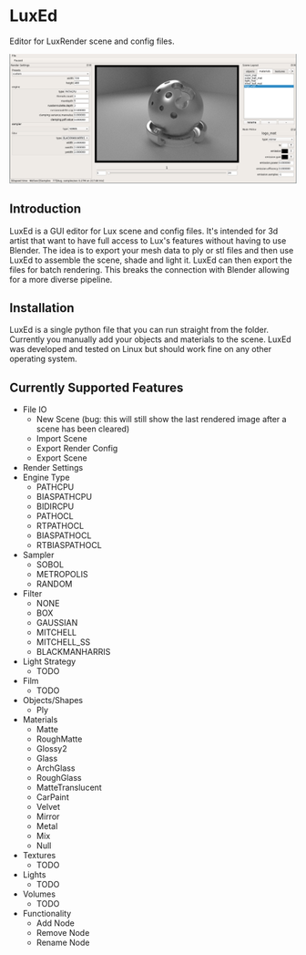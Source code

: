 LuxEd
=======

Editor for LuxRender scene and config files.

![LuxEd](https://raw.githubusercontent.com/richardlayman/luxed/master/ui.png)

Introduction
---------------
LuxEd is a GUI editor for Lux scene and config files. It's intended for 3d artist that want to have full access to Lux's features without having to use Blender. The idea is to export your mesh data to ply or stl files and then use LuxEd to assemble the scene, shade and light it. LuxEd can then export the files for batch rendering. This breaks the connection with Blender allowing for a more diverse pipeline.

Installation
---------------
LuxEd is a single python file that you can run straight from the folder. Currently you manually add your objects and materials to the scene. LuxEd was developed and tested on Linux but should work fine on any other operating system.

Currently Supported Features
---------------
- File IO
  * New Scene (bug: this will still show the last rendered image after a scene has been cleared)
  * Import Scene
  * Export Render Config
  * Export Scene
- Render Settings
- Engine Type
  * PATHCPU
  * BIASPATHCPU
  * BIDIRCPU
  * PATHOCL
  * RTPATHOCL
  * BIASPATHOCL
  * RTBIASPATHOCL
- Sampler
  * SOBOL
  * METROPOLIS
  * RANDOM
- Filter
  * NONE
  * BOX
  * GAUSSIAN
  * MITCHELL
  * MITCHELL\_SS 
  * BLACKMANHARRIS
- Light Strategy
  * TODO
- Film
  * TODO 
- Objects/Shapes
  * Ply
- Materials
  * Matte
  * RoughMatte
  * Glossy2
  * Glass
  * ArchGlass
  * RoughGlass
  * MatteTranslucent
  * CarPaint
  * Velvet
  * Mirror
  * Metal
  * Mix
  * Null
- Textures
  * TODO
- Lights
  * TODO
- Volumes
  * TODO
- Functionality
  * Add Node
  * Remove Node
  * Rename Node
